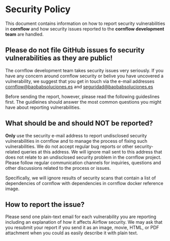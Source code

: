 # Security Policy

This document contains information on how to report security vulnerabilities in **cornflow** and how security issues reported to the **cornflow development team** are handled.

## Please do not file GitHub issues fo security vulnerabilities as they are public!

The cornflow development team takes security issues very seriously. If you have any concern around cornflow security or belive you have uncovered a vulnerability, we suggest that you get in touch via the e-mail addresses cornflow@baobabsoluciones.es and seguridad@baobabsoluciones.es

Before sending the report, however, please read the following guideslines first. The guidleines should answer the most common questions you might have about reporting vulnerabilities.

## What should be and should NOT be reported?

**Only** use the security e-mail address to report undisclosed security vulnerabilities in cornflow and to manage the process of fixing such vulnerabilities. We do not accept regular bug reports or other security-related queries at this address. We will ignore mail sent to this address that does not relate to an undisclosed security problem in the cornflow project. Please follow regular communication channels for inquiries, questions and other discussions related to the process or issues.

Specifically, we will ignore results of security scans that contain a list of dependencies of cornflow with dependencies in cornflow docker reference image.

## How to report the issue?

Please send one plain-text email for each vulnerability you are reporting including an explanation of how it affects Airflow security. We may ask that you resubmit your report if you send it as an image, movie, HTML, or PDF attachment when you could as easily describe it with plain text.

